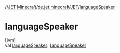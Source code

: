 //[JET-Minecraft](../../../index.md)/[de.jet.minecraft](../index.md)/[JET](index.md)/[languageSpeaker](language-speaker.md)

# languageSpeaker

[jvm]\
val [languageSpeaker](language-speaker.md): [LanguageSpeaker](../../de.jet.minecraft.runtime.app/-language-speaker/index.md)
